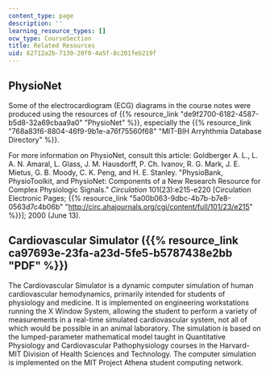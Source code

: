 ```yaml
---
content_type: page
description: ''
learning_resource_types: []
ocw_type: CourseSection
title: Related Resources
uid: 62712a2b-7130-20f0-4a5f-8c201feb219f
---
```


PhysioNet
---------

Some of the electrocardiogram (ECG) diagrams in the course notes were produced using the resources of {{% resource_link "de9f2700-6182-4587-b5d8-32a69cbaa9a0" "PhysioNet" %}}, especially the {{% resource_link "768a83f6-8804-46f9-9b1e-a76f75560f68" "MIT-BIH Arryhthmia Database Directory" %}}.

For more information on PhysioNet, consult this article: Goldberger A. L., L. A. N. Amaral, L. Glass, J. M. Hausdorff, P. Ch. Ivanov, R. G. Mark, J. E. Mietus, G. B. Moody, C. K. Peng, and H. E. Stanley. "PhysioBank, PhysioToolkit, and PhysioNet: Components of a New Research Resource for Complex Physiologic Signals." _Circulation_ 101(23):e215-e220 \[Circulation Electronic Pages; {{% resource_link "5a00b063-9dbc-4b7b-b7e8-0563d7c4b06b" "http://circ.ahajournals.org/cgi/content/full/101/23/e215" %}}\]; 2000 (June 13).

Cardiovascular Simulator ({{% resource_link ca97693e-23fa-a23d-5fe5-b5787438e2bb "PDF" %}})
-----------------------------------------------------------------

The Cardiovascular Simulator is a dynamic computer simulation of human cardiovascular hemodynamics, primarily intended for students of physiology and medicine. It is implemented on engineering workstations running the X Window System, allowing the student to perform a variety of measurements in a real-time simulated cardiovascular system, not all of which would be possible in an animal laboratory. The simulation is based on the lumped-parameter mathematical model taught in Quantitative Physiology and Cardiovascular Pathophysiology courses in the Harvard-MIT Division of Health Sciences and Technology. The computer simulation is implemented on the MIT Project Athena student computing network.